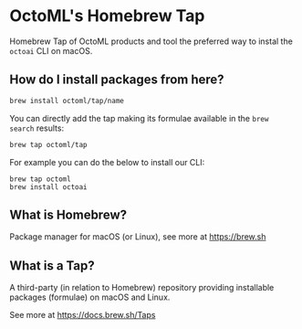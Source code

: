 # OctoML's Homebrew Tap

Homebrew Tap of OctoML products and tool the preferred way to instal the `octoai` CLI on macOS. 

## How do I install packages from here?

```bash
brew install octoml/tap/name
```

You can directly add the tap making its formulae available in the `brew search` results:

```bash
brew tap octoml/tap
```

For example you can do the below to install our CLI:

```
brew tap octoml
brew install octoai
```

## What is Homebrew?

Package manager for macOS (or Linux), see more at https://brew.sh

## What is a Tap?

A third-party (in relation to Homebrew) repository providing installable packages (formulae) on macOS and Linux.

See more at https://docs.brew.sh/Taps

